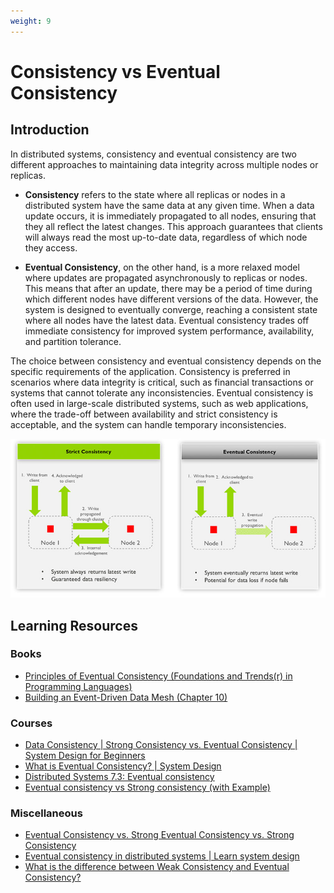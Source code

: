 ```yaml
---
weight: 9
---
```


# Consistency vs Eventual Consistency

## Introduction

In distributed systems, consistency and eventual consistency are two different approaches to maintaining data integrity across multiple nodes or replicas.

- **Consistency** refers to the state where all replicas or nodes in a distributed system have the same data at any given time. When a data update occurs, it is immediately propagated to all nodes, ensuring that they all reflect the latest changes. This approach guarantees that clients will always read the most up-to-date data, regardless of which node they access.

- **Eventual Consistency**, on the other hand, is a more relaxed model where updates are propagated asynchronously to replicas or nodes. This means that after an update, there may be a period of time during which different nodes have different versions of the data. However, the system is designed to eventually converge, reaching a consistent state where all nodes have the latest data. Eventual consistency trades off immediate consistency for improved system performance, availability, and partition tolerance.

The choice between consistency and eventual consistency depends on the specific requirements of the application. Consistency is preferred in scenarios where data integrity is critical, such as financial transactions or systems that cannot tolerate any inconsistencies. Eventual consistency is often used in large-scale distributed systems, such as web applications, where the trade-off between availability and strict consistency is acceptable, and the system can handle temporary inconsistencies.

![Consistency vs Eventual Consistency](consistency-vs-eventual-consistency.jpg)


## Learning Resources

### Books
- [Principles of Eventual Consistency (Foundations and Trends(r) in Programming Languages)](https://www.amazon.com/Principles-Consistency-Foundations-Programming-Languages/dp/1601988583)
- [Building an Event-Driven Data Mesh (Chapter 10)](https://www.oreilly.com/library/view/building-an-event-driven/9781098127596/)

### Courses
- [Data Consistency | Strong Consistency vs. Eventual Consistency | System Design for Beginners](https://www.youtube.com/watch?v=WZqGS-wczaY)
- [What is Eventual Consistency? | System Design](https://www.youtube.com/watch?v=rpqsSkTIdAw)
- [Distributed Systems 7.3: Eventual consistency](https://www.youtube.com/watch?v=9uCP3qHNbWw)
- [Eventual consistency vs Strong consistency (with Example)](https://www.youtube.com/watch?v=Qz9DiHng-RM)

### Miscellaneous
- [Eventual Consistency vs. Strong Eventual Consistency vs. Strong Consistency](https://www.baeldung.com/cs/eventual-consistency-vs-strong-eventual-consistency-vs-strong-consistency)
- [Eventual consistency in distributed systems | Learn system design](https://www.geeksforgeeks.org/eventual-consistency-in-distributive-systems-learn-system-design/)
- [What is the difference between Weak Consistency and Eventual Consistency?](https://www.designgurus.io/answers/detail/difference-between-weak-consistency-vs-eventual-consistency)